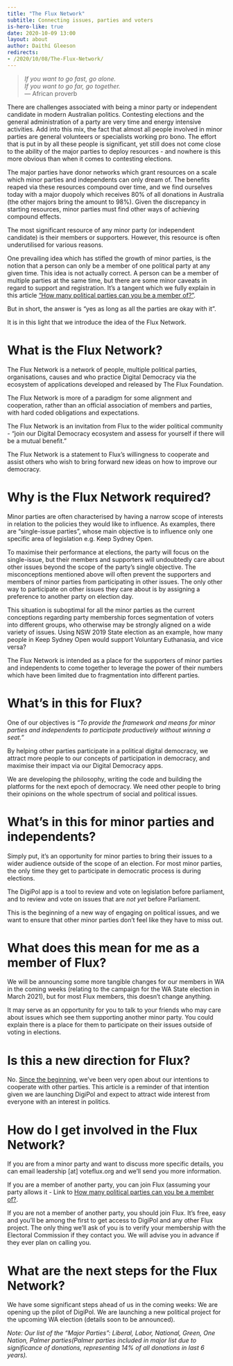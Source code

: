 ```yaml
---
title: "The Flux Network"
subtitle: Connecting issues, parties and voters
is-hero-like: true
date: 2020-10-09 13:00
layout: about
author: Daithí Gleeson
redirects:
- /2020/10/08/The-Flux-Network/
---
```


> *If you want to go fast, go alone.<br>
> If you want to go far, go together.*<br>
> &mdash; African proverb

There are challenges associated with being a minor party or independent candidate in modern Australian politics. Contesting elections and the general administration of a party are very time and energy intensive activities. Add into this mix, the fact that almost all people involved in minor parties are general volunteers or specialists working pro bono. The effort that is put in by all these people is significant, yet still does not come close to the ability of the major parties to deploy resources - and nowhere is this more obvious than when it comes to contesting elections.

The major parties have donor networks which grant resources on a scale which minor parties and independents can only dream of. The benefits reaped via these resources compound over time, and we find ourselves today with a major duopoly which receives 80% of all donations in Australia (the other majors bring the amount to 98%). Given the discrepancy in starting resources, minor parties must find other ways of achieving compound effects.

The most significant resource of any minor party (or independent candidate) is their members or supporters. However, this resource is often underutilised for various reasons.

One prevailing idea which has stifled the growth of minor parties, is the notion that a person can only be a member of one political party at any given time. This idea is not actually correct. A person can be a member of multiple parties at the same time, but there are some minor caveats in regard to support and registration. It’s a tangent which we fully explain in this article [“How many political parties can you be a member of?”](https://www.voteflux.org/how-many-parties-can-you-be-a-member-of).

But in short, the answer is “yes as long as all the parties are okay with it”.

It is in this light that we introduce the idea of the Flux Network.

# What is the Flux Network?

The Flux Network is a network of people, multiple political parties, organisations, causes and who practice Digital Democracy via the ecosystem of applications developed and released by The Flux Foundation.

The Flux Network is more of a paradigm for some alignment and cooperation, rather than an official association of members and parties, with hard coded obligations and expectations.

The Flux Network is an invitation from Flux to the wider political community - “join our Digital Democracy ecosystem and assess for yourself if there will be a mutual benefit.”

The Flux Network is a statement to Flux’s willingness to cooperate and assist others who wish to bring forward new ideas on how to improve our democracy.

# Why is the Flux Network required?

Minor parties are often characterised by having a narrow scope of interests in relation to the policies they would like to influence. As examples, there are “single-issue parties”, whose main objective is to influence only one specific area of legislation e.g. Keep Sydney Open.

To maximise their performance at elections, the party will focus on the single-issue, but their members and supporters will undoubtedly care about other issues beyond the scope of the party’s single objective. The misconceptions mentioned above will often prevent the supporters and members of minor parties from participating in other issues. The only other way to participate on other issues they care about is by assigning a preference to another party on election day.

This situation is suboptimal for all the minor parties as the current conceptions regarding party membership forces segmentation of voters into different groups, who otherwise may be strongly aligned on a wide variety of issues. Using NSW 2019 State election as an example, how many people in Keep Sydney Open would support Voluntary Euthanasia, and vice versa?

The Flux Network is intended as a place for the supporters of minor parties and independents to come together to leverage the power of their numbers which have been limited due to fragmentation into different parties.

# What’s in this for Flux?

One of our objectives is *“To provide the framework and means for minor parties and independents to participate productively without winning a seat.”*

By helping other parties participate in a political digital democracy, we attract more people to our concepts of participation in democracy, and maximise their impact via our Digital Democracy apps.

We are developing the philosophy, writing the code and building the platforms for the next epoch of democracy. We need other people to bring their opinions on the whole spectrum of social and political issues.

# What’s in this for minor parties and independents?

Simply put, it’s an opportunity for minor parties to bring their issues to a wider audience outside of the scope of an election. For most minor parties, the only time they get to participate in democratic process is during elections.

The DigiPol app is a tool to review and vote on legislation before parliament, and to review and vote on issues that are *not yet* before Parliament.

This is the beginning of a new way of engaging on political issues, and we want to ensure that other minor parties don’t feel like they have to miss out.

# What does this mean for me as a member of Flux?

We will be announcing some more tangible changes for our members in WA in the coming weeks (relating to the campaign for the WA State election in March 2021), but for most Flux members, this doesn’t change anything.

It may serve as an opportunity for you to talk to your friends who may care about issues which see them supporting another minor party. You could explain there is a place for them to participate on their issues outside of voting in elections.

# Is this a new direction for Flux?

No. [Since the beginning](https://voteflux.org/letter-to-parties/), we’ve been very open about our intentions to cooperate with other parties. This article is a reminder of that intention given we are launching DigiPol and expect to attract wide interest from everyone with an interest in politics.

# How do I get involved in the Flux Network?

If you are from a minor party and want to discuss more specific details, you can email leadership [at] voteflux.org and we’ll send you more information.

If you are a member of another party, you can join Flux (assuming your party allows it - Link to [How many political parties can you be a member of?](https://www.voteflux.org/how-many-parties-can-you-be-a-member-of).

If you are not a member of another party, you should join Flux. It’s free, easy and you’ll be among the first to get access to DigiPol and any other Flux project. The only thing we’ll ask of you is to verify your membership with the Electoral Commission if they contact you. We will advise you in advance if they ever plan on calling you.

# What are the next steps for the Flux Network?

We have some significant steps ahead of us in the coming weeks:
We are opening up the pilot of DigiPol.
We are launching a new political project for the upcoming WA election (details soon to be announced).

*Note: Our list of the “Major Parties”: Liberal, Labor, National, Green, One Nation, Palmer parties(Palmer parties included in major list due to significance of donations, representing 14% of all donations in last 6 years).*
